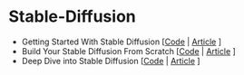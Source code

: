 # Stable-Diffusion
* Getting Started With Stable Diffusion [[Code]() | [Article](https://pub.towardsai.net/getting-started-with-stable-diffusion-f343639e4931?sk=83d8907e785577ee6cf2696f7c3772b4) ]
* Build Your Stable Diffusion From Scratch [[Code]() | [Article]() ]
* Deep Dive into Stable Diffusion [[Code]() | [Article]() ]
